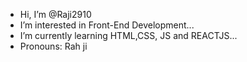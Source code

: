 -  Hi, I’m @Raji2910
-  I’m interested in Front-End Development...
-  I’m currently learning HTML,CSS, JS and REACTJS...
-  Pronouns: Rah ji

<!---
Raji2910/Raji2910 is a ✨ special ✨ repository because its `README.md` (this file) appears on your GitHub profile.
You can click the Preview link to take a look at your changes.
--->
